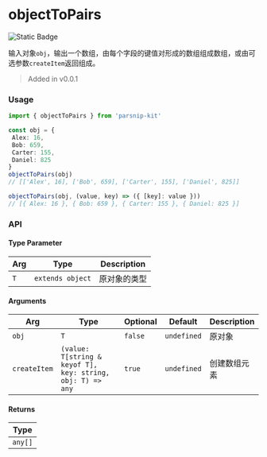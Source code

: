# objectToPairs
![Static Badge](https://img.shields.io/badge/Coverage-100.00%-FF8C00)
      
输入对象`obj`，输出一个数组，由每个字段的键值对形成的数组组成数组，或由可选参数`createItem`返回组成。

> Added in v0.0.1



### Usage

```ts
import { objectToPairs } from 'parsnip-kit'

const obj = {
 Alex: 16,
 Bob: 659,
 Carter: 155,
 Daniel: 825
}
objectToPairs(obj)
// [['Alex', 16], ['Bob', 659], ['Carter', 155], ['Daniel', 825]]

objectToPairs(obj, (value, key) => ({ [key]: value }))
// [{ Alex: 16 }, { Bob: 659 }, { Carter: 155 }, { Daniel: 825 }]
```


### API

#### Type Parameter

| Arg | Type | Description |
| --- | --- | --- |
| `T` | `extends object` | 原对象的类型  |

#### Arguments

| Arg | Type | Optional | Default | Description |
| --- | --- | --- | --- | --- |
| `obj` | `T` | `false` | `undefined` | 原对象  |
| `createItem` | `(value: T[string & keyof T], key: string, obj: T) => any` | `true` | `undefined` | 创建数组元素  |

#### Returns

| Type |
| ---  |
| `any[]`  |